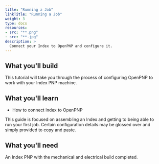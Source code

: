 ```yaml
---
title: "Running a Job"
linkTitle: "Running a Job"
weight: 3
type: docs
resources:
- src: "**.png"
- src: "**.jpg"
description: >
  Connect your Index to OpenPNP and configure it.
---
```


## **What you'll build**

This tutorial will take you through the process of configuring OpenPNP to work with your Index PNP machine.

## **What you'll learn**

* How to connect Index to OpenPNP

This guide is focused on assembling an Index and getting to being able to run your first job. Certain configuration details may be glossed over and simply provided to copy and paste.

## **What you'll need**

An Index PNP with the mechanical and electrical build completed.

